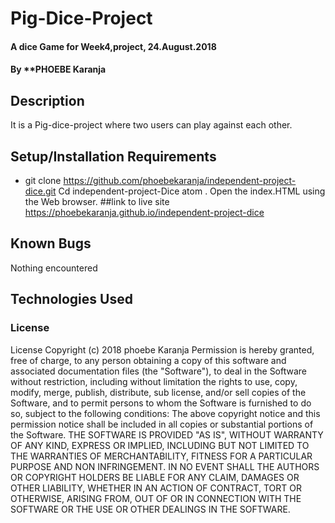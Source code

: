 # Pig-Dice-Project
#### A dice Game for Week4,project, 24.August.2018
#### By **PHOEBE Karanja
## Description
 It is a Pig-dice-project where two users can play against each other.
## Setup/Installation Requirements
* git clone https://github.com/phoebekaranja/independent-project-dice.git
Cd independent-project-Dice
atom .
Open the index.HTML using the Web browser.
##link to live site
https://phoebekaranja.github.io/independent-project-dice
## Known Bugs
Nothing encountered
## Technologies Used

### License
License
Copyright (c) 2018 phoebe Karanja
Permission is hereby granted, free of charge, to any person obtaining a copy of this software and associated documentation files (the "Software"), to deal in the Software without restriction, including without limitation the rights to use, copy, modify, merge, publish, distribute, sub license, and/or sell copies of the Software, and to permit persons to whom the Software is furnished to do so, subject to the following conditions:
The above copyright notice and this permission notice shall be included in all copies or substantial portions of the Software.
THE SOFTWARE IS PROVIDED "AS IS", WITHOUT WARRANTY OF ANY KIND, EXPRESS OR IMPLIED, INCLUDING BUT NOT LIMITED TO THE WARRANTIES OF MERCHANTABILITY, FITNESS FOR A PARTICULAR PURPOSE AND NON INFRINGEMENT. IN NO EVENT SHALL THE AUTHORS OR COPYRIGHT HOLDERS BE LIABLE FOR ANY CLAIM, DAMAGES OR OTHER LIABILITY, WHETHER IN AN ACTION OF CONTRACT, TORT OR OTHERWISE, ARISING FROM, OUT OF OR IN CONNECTION WITH THE SOFTWARE OR THE USE OR OTHER DEALINGS IN THE SOFTWARE.
